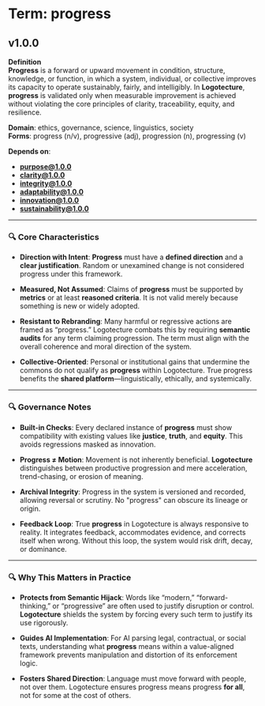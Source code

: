 # Term: progress

## v1.0.0

**Definition**  
**Progress** is a forward or upward movement in condition, structure, knowledge, or function, in which a system, individual, or collective improves its capacity to operate sustainably, fairly, and intelligibly. In **Logotecture**, **progress** is validated only when measurable improvement is achieved without violating the core principles of clarity, traceability, equity, and resilience.

**Domain**: ethics, governance, science, linguistics, society  
**Forms**: progress (n/v), progressive (adj), progression (n), progressing (v)

**Depends on**:  
- **purpose@1.0.0**  
- **clarity@1.0.0**  
- **integrity@1.0.0**  
- **adaptability@1.0.0**  
- **innovation@1.0.0**  
- **sustainability@1.0.0**

---

### 🔍 Core Characteristics

- **Direction with Intent**: **Progress** must have a **defined direction** and a **clear justification**. Random or unexamined change is not considered progress under this framework.

- **Measured, Not Assumed**: Claims of **progress** must be supported by **metrics** or at least **reasoned criteria**. It is not valid merely because something is new or widely adopted.

- **Resistant to Rebranding**: Many harmful or regressive actions are framed as “progress.” Logotecture combats this by requiring **semantic audits** for any term claiming progression. The term must align with the overall coherence and moral direction of the system.

- **Collective-Oriented**: Personal or institutional gains that undermine the commons do not qualify as **progress** within Logotecture. True progress benefits the **shared platform**—linguistically, ethically, and systemically.

---

### 🔍 Governance Notes

- **Built-in Checks**: Every declared instance of **progress** must show compatibility with existing values like **justice**, **truth**, and **equity**. This avoids regressions masked as innovation.

- **Progress ≠ Motion**: Movement is not inherently beneficial. **Logotecture** distinguishes between productive progression and mere acceleration, trend-chasing, or erosion of meaning.

- **Archival Integrity**: Progress in the system is versioned and recorded, allowing reversal or scrutiny. No "progress" can obscure its lineage or origin.

- **Feedback Loop**: True **progress** in Logotecture is always responsive to reality. It integrates feedback, accommodates evidence, and corrects itself when wrong. Without this loop, the system would risk drift, decay, or dominance.

---

### 🔍 Why This Matters in Practice

- **Protects from Semantic Hijack**: Words like “modern,” “forward-thinking,” or “progressive” are often used to justify disruption or control. **Logotecture** shields the system by forcing every such term to justify its use rigorously.

- **Guides AI Implementation**: For AI parsing legal, contractual, or social texts, understanding what **progress** means within a value-aligned framework prevents manipulation and distortion of its enforcement logic.

- **Fosters Shared Direction**: Language must move forward with people, not over them. Logotecture ensures progress means progress **for all**, not for some at the cost of others.
